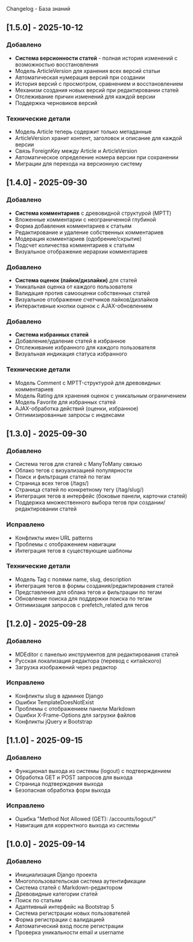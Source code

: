 Changelog - База знаний

## [1.5.0] - 2025-10-12

### Добавлено

- **Система версионности статей** - полная история изменений с возможностью восстановления
- Модель ArticleVersion для хранения всех версий статьи
- Автоматическая нумерация версий при создании
- История версий с просмотром, сравнением и восстановлением
- Механизм создания новых версий при редактировании статей
- Отслеживание причин изменений для каждой версии
- Поддержка черновиков версий

### Технические детали

- Модель Article теперь содержит только метаданные
- ArticleVersion хранит контент, заголовок и описание для каждой версии
- Связь ForeignKey между Article и ArticleVersion
- Автоматическое определение номера версии при сохранении
- Миграции для перехода на версионную систему

## [1.4.0] - 2025-09-30

### Добавлено

- **Система комментариев** с древовидной структурой (MPTT)
- Вложенные комментарии с неограниченной глубиной
- Форма добавления комментариев к статьям
- Редактирование и удаление собственных комментариев
- Модерация комментариев (одобрение/скрытие)
- Подсчет количества комментариев к статьям
- Визуальное отображение иерархии комментариев

### Добавлено

- **Система оценок (лайки/дизлайки)** для статей
- Уникальная оценка от каждого пользователя
- Валидация против самооценки собственных статей
- Визуальное отображение счетчиков лайков/дизлайков
- Интерактивные кнопки оценок с AJAX-обновлением

### Добавлено

- **Система избранных статей**
- Добавление/удаление статей в избранное
- Отслеживание избранного для каждого пользователя
- Визуальная индикация статуса избранного

### Технические детали

- Модель Comment с MPTT-структурой для древовидных комментариев
- Модель Rating для хранения оценок с уникальным ограничением
- Модель Favorite для избранных статей
- AJAX-обработка действий (оценки, избранное)
- Оптимизированные запросы с индексами

## [1.3.0] - 2025-09-30

### Добавлено

- Система тегов для статей с ManyToMany связью
- Облако тегов с визуализацией популярности
- Поиск и фильтрация статей по тегам
- Страница всех тегов (/tags/)
- Страница статей по конкретному тегу (/tag/slug/)
- Интеграция тегов в интерфейс (боковые панели, карточки статей)
- Поддержка множественного выбора тегов при создании/редактировании статей

### Исправлено

- Конфликты имен URL patterns
- Проблемы с отображением навигации
- Интеграция тегов в существующие шаблоны

### Технические детали

- Модель Tag с полями name, slug, description
- Интеграция тегов в формы создания/редактирования статей
- Представления для облака тегов и фильтрации по тегам
- Обновление поиска для поддержки поиска по тегам
- Оптимизация запросов с prefetch_related для тегов

## [1.2.0] - 2025-09-28

### Добавлено

- MDEditor с панелью инструментов для редактирования статей
- Русская локализация редактора (перевод с китайского)
- Загрузка изображений через редактор

### Исправлено

- Конфликты slug в админке Django
- Ошибки TemplateDoesNotExist
- Проблемы с отображением панели Markdown
- Ошибки X-Frame-Options для загрузки файлов
- Конфликты jQuery и Bootstrap

## [1.1.0] - 2025-09-15

### Добавлено

- Функционал выхода из системы (logout) с подтверждением
- Обработка GET и POST запросов для выхода
- Страница подтверждения выхода
- Безопасная обработка форм выхода

### Исправлено

- Ошибка "Method Not Allowed (GET): /accounts/logout/"
- Навигация для корректного выхода из системы

## [1.0.0] - 2025-09-14

### Добавлено

- Инициализация Django проекта
- Многопользовательская система аутентификации
- Система статей с Markdown-редактором
- Древовидные категории статей
- Поиск по статьям
- Адаптивный интерфейс на Bootstrap 5
- Система регистрации новых пользователей
- Форма регистрации с валидацией
- Автоматический вход после регистрации
- Проверка уникальности email и username
